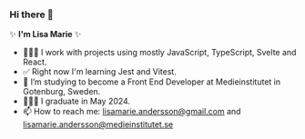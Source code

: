 ### Hi there 👋

✨ **I'm Lisa Marie** ✨ 

- 👩🏻‍💻 I work with projects using mostly JavaScript, TypeScript, Svelte and React.
- ✅ Right now I'm learning Jest and Vitest.
- 🌱 I’m studying to become a Front End Developer at Medieinstitutet in Gotenburg, Sweden. 
- 👩🏻‍🎓 I graduate in May 2024.
- 📫 How to reach me: lisamarie.andersson@gmail.com and lisamarie.andersson@medieinstitutet.se
